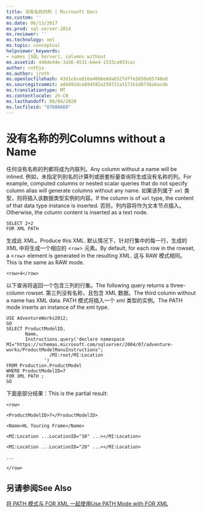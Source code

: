 ```yaml
---
title: 没有名称的列 | Microsoft Docs
ms.custom: ''
ms.date: 06/13/2017
ms.prod: sql-server-2014
ms.reviewer: ''
ms.technology: xml
ms.topic: conceptual
helpviewer_keywords:
- names [SQL Server], columns without
ms.assetid: 440de44e-3a56-4531-b4e4-1533ca933cac
author: rothja
ms.author: jroth
ms.openlocfilehash: 43d1cbce816e4666e6dab52fdffe5850e65740e8
ms.sourcegitcommit: ad4d92dce894592a259721a1571b1d8736abacdb
ms.translationtype: MT
ms.contentlocale: zh-CN
ms.lasthandoff: 08/04/2020
ms.locfileid: "87688660"
---
```

# <a name="columns-without-a-name"></a><span data-ttu-id="7d7d4-102">没有名称的列</span><span class="sxs-lookup"><span data-stu-id="7d7d4-102">Columns without a Name</span></span>
  <span data-ttu-id="7d7d4-103">任何没有名称的列都将成为内联列。</span><span class="sxs-lookup"><span data-stu-id="7d7d4-103">Any column without a name will be inlined.</span></span> <span data-ttu-id="7d7d4-104">例如，未指定列别名的计算列或嵌套标量查询将生成没有名称的列。</span><span class="sxs-lookup"><span data-stu-id="7d7d4-104">For example, computed columns or nested scalar queries that do not specify column alias will generate columns without any name.</span></span> <span data-ttu-id="7d7d4-105">如果该列属于 `xml` 类型，则将插入该数据类型实例的内容。</span><span class="sxs-lookup"><span data-stu-id="7d7d4-105">If the column is of `xml` type, the content of that data type instance is inserted.</span></span> <span data-ttu-id="7d7d4-106">否则，列内容将作为文本节点插入。</span><span class="sxs-lookup"><span data-stu-id="7d7d4-106">Otherwise, the column content is inserted as a text node.</span></span>  
  
```  
SELECT 2+2  
FOR XML PATH  
```  
  
 <span data-ttu-id="7d7d4-107">生成此 XML。</span><span class="sxs-lookup"><span data-stu-id="7d7d4-107">Produce this XML.</span></span> <span data-ttu-id="7d7d4-108">默认情况下，针对行集中的每一行，生成的 XML 中将生成一个相应的 <`row`> 元素。</span><span class="sxs-lookup"><span data-stu-id="7d7d4-108">By default, for each row in the rowset, a <`row`> element is generated in the resulting XML.</span></span> <span data-ttu-id="7d7d4-109">这与 RAW 模式相同。</span><span class="sxs-lookup"><span data-stu-id="7d7d4-109">This is the same as RAW mode.</span></span>  
  
 `<row>4</row>`  
  
 <span data-ttu-id="7d7d4-110">以下查询将返回一个包含三列的行集。</span><span class="sxs-lookup"><span data-stu-id="7d7d4-110">The following query returns a three-column rowset.</span></span> <span data-ttu-id="7d7d4-111">第三列没有名称，且包含 XML 数据。</span><span class="sxs-lookup"><span data-stu-id="7d7d4-111">The third column without a name has XML data.</span></span> <span data-ttu-id="7d7d4-112">PATH 模式将插入一个 xml 类型的实例。</span><span class="sxs-lookup"><span data-stu-id="7d7d4-112">The PATH mode inserts an instance of the xml type.</span></span>  
  
```  
USE AdventureWorks2012;  
GO  
SELECT ProductModelID,  
       Name,  
       Instructions.query('declare namespace MI="https://schemas.microsoft.com/sqlserver/2004/07/adventure-works/ProductModelManuInstructions";  
                /MI:root/MI:Location   
              ')   
FROM Production.ProductModel  
WHERE ProductModelID=7  
FOR XML PATH ;  
GO  
```  
  
 <span data-ttu-id="7d7d4-113">下面是部分结果：</span><span class="sxs-lookup"><span data-stu-id="7d7d4-113">This is the partial result:</span></span>  
  
 `<row>`  
  
 `<ProductModelID>7</ProductModelID>`  
  
 `<Name>HL Touring Frame</Name>`  
  
 `<MI:Location ...LocationID="10" ...></MI:Location>`  
  
 `<MI:Location ...LocationID="20" ...></MI:Location>`  
  
 `...`  
  
 `</row>`  
  
## <a name="see-also"></a><span data-ttu-id="7d7d4-114">另请参阅</span><span class="sxs-lookup"><span data-stu-id="7d7d4-114">See Also</span></span>  
 [<span data-ttu-id="7d7d4-115">将 PATH 模式与 FOR XML 一起使用</span><span class="sxs-lookup"><span data-stu-id="7d7d4-115">Use PATH Mode with FOR XML</span></span>](use-path-mode-with-for-xml.md)  
  
  
